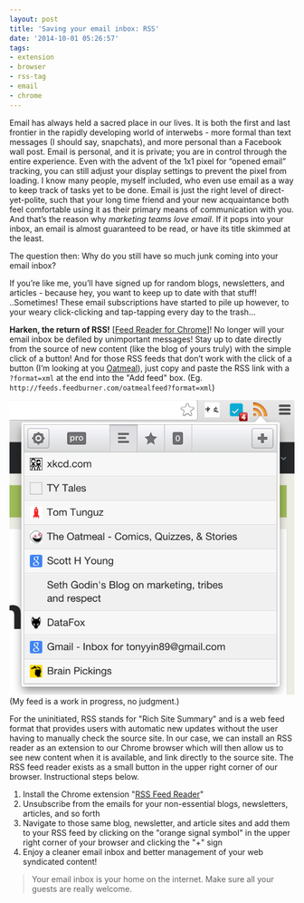 ```yaml
---
layout: post
title: 'Saving your email inbox: RSS'
date: '2014-10-01 05:26:57'
tags:
- extension
- browser
- rss-tag
- email
- chrome
---
```


Email has always held a sacred place in our lives. It is both the first and last frontier in the rapidly developing world of interwebs - more formal than text messages (I should say, snapchats), and more personal than a Facebook wall post. Email is personal, and it is private; you are in control through the entire experience. Even with the advent of the 1x1 pixel for “opened email” tracking, you can still adjust your display settings to prevent the pixel from loading. I know many people, myself included, who even use email as a way to keep track of tasks yet to be done. Email is just the right level of direct-yet-polite, such that your long time friend and your new acquaintance both feel comfortable using it as their primary means of communication with you. And that’s the reason why *marketing teams love email.* If it pops into your inbox, an email is almost guaranteed to be read, or have its title skimmed at the least.

The question then: Why do you still have so much junk coming into your email inbox?

If you’re like me, you’ll have signed up for random blogs, newsletters, and articles - because hey, you want to keep up to date with that stuff! ..Sometimes! These email subscriptions have started to pile up however, to your weary click-clicking and tap-tapping every day to the trash...

**Harken, the return of RSS!** [[Feed Reader for Chrome](https://chrome.google.com/webstore/detail/rss-feed-reader/pnjaodmkngahhkoihejjehlcdlnohgmp)]! No longer will your email inbox be defiled by unimportant messages! Stay up to date directly from the source of new content (like the blog of yours truly) with the simple click of a button! And for those RSS feeds that don’t work with the click of a button (I’m looking at you [Oatmeal](http://feeds.feedburner.com/oatmealfeed)), just copy and paste the RSS link with a `?format=xml` at the end into the "Add feed" box. (Eg. `http://feeds.feedburner.com/oatmealfeed?format=xml`)

![](/assets/img/2014/Oct/Screen-Shot-2014-10-01-at-12-19-18-PM.png)
(My feed is a work in progress, no judgment.)

For the uninitiated, RSS stands for "Rich Site Summary" and is a web feed format that provides users with automatic new updates without the user having to manually check the source site. In our case, we can install an RSS reader as an extension to our Chrome browser which will then allow us to see new content when it is available, and link directly to the source site. The RSS feed reader exists as a small button in the upper right corner of our browser. Instructional steps below.

1. Install the Chrome extension "[RSS Feed Reader](https://chrome.google.com/webstore/detail/rss-feed-reader/pnjaodmkngahhkoihejjehlcdlnohgmp)"
2. Unsubscribe from the emails for your non-essential blogs, newsletters, articles, and so forth
3. Navigate to those same blog, newsletter, and article sites and add them to your RSS feed by clicking on the "orange signal symbol" in the upper right corner of your browser and clicking the "+" sign
4. Enjoy a cleaner email inbox and better management of your web syndicated content!

> Your email inbox is your home on the internet. Make sure all your guests are really welcome.